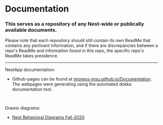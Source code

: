 # Documentation
### This serves as a repository of any Nest-wide or publically available documents.
Please note that each repository should still contain its own ReadMe that contains any pertinant information, and if there are discrepancies between a repo's ReadMe and information found in this repo, the specific repo's ReadMe takes presidence.

---

NestApp documentation:
- Github-pages can be found at [impress-msu.github.io/Documentation](https://impress-msu.github.io/Documentation/). The webpages were generating using the automated dokka documentation tool.

<br/>

Drawio diagrams:
- [Nest Behavioral Diagrams Fall-2020](https://app.diagrams.net/?chrome=0&gapi=0&db=0&url=https%3A%2F%2Fraw.githubusercontent.com%2Fimpress-msu%2Fimpress-msu.github.io%2Fmain%2FDrawio-Diagrams%2FNest%2520Behavioral%2520Diagrams%2520Fall-2020.drawio#Uhttps%3A%2F%2Fraw.githubusercontent.com%2Fimpress-msu%2Fimpress-msu.github.io%2Fmain%2FDrawio-Diagrams%2FNest%2520Behavioral%2520Diagrams%2520Fall-2020.html)

<!-- Links structured as
https://app.diagrams.net/?chrome=0&gapi=0&db=0&
url=https%3A%2F%2Fraw.githubusercontent.com%2Fimpress-msu%2Fimpress-msu.github.io%2Fmain%2FDrawio-Diagrams%2F
Nest%2520Behavioral%2520Diagrams%2520Fall-2020.drawio
#U
https%3A%2F%2Fraw.githubusercontent.com%2Fimpress-msu%2Fimpress-msu.github.io%2Fmain%2FDrawio-Diagrams%2F
Nest%2520Behavioral%2520Diagrams%2520Fall-2020.html
 -->
